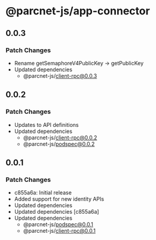 # @parcnet-js/app-connector

## 0.0.3

### Patch Changes

- Rename getSemaphoreV4PublicKey -> getPublicKey
- Updated dependencies
  - @parcnet-js/client-rpc@0.0.3

## 0.0.2

### Patch Changes

- Updates to API definitions
- Updated dependencies
  - @parcnet-js/client-rpc@0.0.2
  - @parcnet-js/podspec@0.0.2

## 0.0.1

### Patch Changes

- c855a6a: Initial release
- Added support for new identity APIs
- Updated dependencies
- Updated dependencies [c855a6a]
- Updated dependencies
  - @parcnet-js/podspec@0.0.1
  - @parcnet-js/client-rpc@0.0.1
